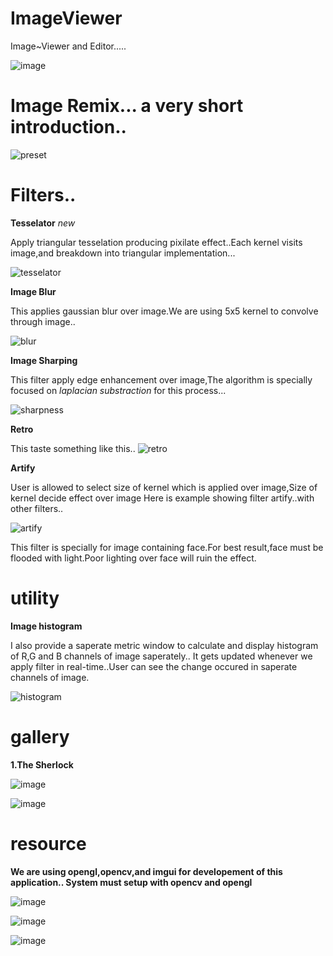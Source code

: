 # ImageViewer
Image~Viewer and Editor.....

		
![image](https://user-images.githubusercontent.com/24197201/52168580-e472ac00-2753-11e9-8429-034a688bb34e.png)



# Image Remix... a very short introduction..

![preset](https://user-images.githubusercontent.com/24197201/51024206-f6c45480-15b0-11e9-9e8f-78593c6384e4.gif)



# Filters..

<b>Tesselator</b> <i>new</i>

Apply triangular tesselation producing pixilate effect..Each kernel visits image,and breakdown into triangular implementation...

![tesselator](https://user-images.githubusercontent.com/24197201/51022875-8b2cb800-15ad-11e9-9d26-f3e61da4a12d.gif)

<b>Image Blur</b>
  
  This applies gaussian blur over image.We are using 5x5 kernel to convolve through image..
  
  ![blur](https://user-images.githubusercontent.com/24197201/50737271-2f4de200-11ef-11e9-878d-65a2934b88ac.gif)

  <b>Image Sharping</b>
  
  This filter apply edge enhancement over image,The algorithm is specially focused on <i>laplacian substraction</i> for this process...
  
  ![sharpness](https://user-images.githubusercontent.com/24197201/50737229-d1b99580-11ee-11e9-8a5f-68632df86b18.gif)
  
  <b>Retro</b>
  
This taste something like this..
![retro](https://user-images.githubusercontent.com/24197201/50737398-d1ba9500-11f0-11e9-890e-e9349453aa81.gif)

<b>Artify</b>

User is allowed to select  size of kernel which is applied over image,Size of kernel decide effect over image
Here is example showing filter artify..with other filters..

![artify](https://user-images.githubusercontent.com/24197201/50737304-a84d3980-11ef-11e9-8cd9-496190b58ca0.gif)

This filter is specially for image containing face.For best result,face must be flooded with light.Poor lighting over face will ruin the effect.

# utility
<b>Image histogram</b>

I also provide a saperate metric window to calculate and display histogram of R,G and B channels of image saperately..
It gets updated whenever we apply filter in real-time..User can see the change occured in saperate channels of image.

![histogram](https://user-images.githubusercontent.com/24197201/50737484-f5320f80-11f1-11e9-8606-d58ec6f3e180.gif)

# gallery
<b>1.The Sherlock</b>


![image](https://user-images.githubusercontent.com/24197201/52168774-55b35e80-2756-11e9-8e3e-6e2788e153bd.png)


![image](https://user-images.githubusercontent.com/24197201/52168759-269ced00-2756-11e9-817a-64e74810b465.png)


# resource
<b>We are using opengl,opencv,and imgui for developement of this application..
  System must setup with opencv and opengl</b>

![image](https://user-images.githubusercontent.com/24197201/50045507-371cd980-00bc-11e9-9088-5da36b9717d2.png)

![image](https://user-images.githubusercontent.com/24197201/50045524-89f69100-00bc-11e9-86d9-f93be2bdce75.png)

![image](https://user-images.githubusercontent.com/24197201/50045604-c676bc80-00bd-11e9-8394-a34071ef94a7.png)
